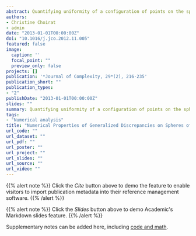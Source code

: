 ```yaml
---
abstract: Quantifying uniformity of a configuration of points on the sphere is an interesting topic that is receiving growing attention in numerical analysis. An elegant solution has been provided by Cui and Freeden [J. Cui, W. Freeden, Equidistribution on the sphere, *SIAM J. Sci. Comput.* 18 (2) (1997) 595-609], where a class of discrepancies, called generalized discrepancies and originally associated with pseudodifferential operators on the unit sphere in R3, has been introduced. The objective of this paper is to extend to the sphere of arbitrary dimension this class of discrepancies and to study their numerical properties. First we show that generalized discrepancies are diaphonies on the hypersphere. This allows us to completely characterize the sequences of points for which convergence to zero of these discrepancies takes place. Then we discuss the worst-case error of quadrature rules and we derive a result on tractability of multivariate integration on the hypersphere. At last we provide several versions of Koksma-Hlawka type inequalities for integration of functions defined on the sphere.
authors:
- Christine Choirat
- admin
date: "2013-01-01T00:00:00Z"
doi: "10.1016/j.jco.2012.11.005"
featured: false
image:
  caption: ''
  focal_point: ""
  preview_only: false
projects: []
publication: '*Journal of Complexity, 29*(2), 216-235'
publication_short: ""
publication_types:
- "2"
publishDate: "2013-01-01T00:00:00Z"
slides: ""
summary: Quantifying uniformity of a configuration of points on the sphere is an interesting topic that is receiving growing attention in numerical analysis. An elegant solution has been provided by Cui and Freeden [J. Cui, W. Freeden, Equidistribution on the sphere, *SIAM J. Sci. Comput.* 18 (2) (1997) 595-609], where a class of discrepancies, called generalized discrepancies and originally associated with pseudodifferential operators on the unit sphere in R3, has been introduced. The objective of this paper is to extend to the sphere of arbitrary dimension this class of discrepancies and to study their numerical properties. First we show that generalized discrepancies are diaphonies on the hypersphere. This allows us to completely characterize the sequences of points for which convergence to zero of these discrepancies takes place. Then we discuss the worst-case error of quadrature rules and we derive a result on tractability of multivariate integration on the hypersphere. At last we provide several versions of Koksma-Hlawka type inequalities for integration of functions defined on the sphere.
tags:
- "Numerical analysis"
title: "Numerical Properties of Generalized Discrepancies on Spheres of Arbitrary Dimension"
url_code: ""
url_dataset: ""
url_pdf: ""
url_poster: ""
url_project: ""
url_slides: ""
url_source: ""
url_video: ""
---
```


{{% alert note %}}
Click the *Cite* button above to demo the feature to enable visitors to import publication metadata into their reference management software.
{{% /alert %}}

{{% alert note %}}
Click the *Slides* button above to demo Academic's Markdown slides feature.
{{% /alert %}}

Supplementary notes can be added here, including [code and math](https://sourcethemes.com/academic/docs/writing-markdown-latex/).
